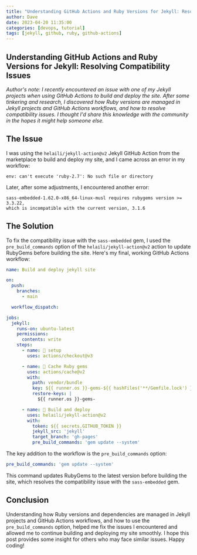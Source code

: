 ```yaml
---
title: "Understanding GitHub Actions and Ruby Versions for Jekyll: Resolving Compatibility Issues"
author: Dave
date: 2023-04-20 11:35:00
categories: [devops, tutorial]
tags: [jekyll, github, ruby, github-actions]
---
```


## Understanding GitHub Actions and Ruby Versions for Jekyll: Resolving Compatibility Issues

*Author's note: I recently encountered an issue with one of my Jekyll projects when using GitHub Actions to build and deploy the site. After some tinkering and research, I discovered how Ruby versions are managed in Jekyll projects and GitHub Actions workflows, and how to resolve compatibility issues. I thought I'd share this knowledge with the community in the hopes it might help someone else.*

## The Issue

I was using the `helaili/jekyll-action@v2` Jekyll GitHub Action from the marketplace to build and deploy my site, and I came across an error in my workflow:

```console
env: can't execute 'ruby-2.7': No such file or directory
```

Later, after some adjustments, I encountered another error:

```console
sass-embedded-1.62.0-x86_64-linux-musl requires rubygems version >= 3.3.22,
which is incompatible with the current version, 3.1.6
```

## The Solution

To fix the compatibility issue with the `sass-embedded` gem, I used the `pre_build_commands` option of the `helaili/jekyll-action@v2` action to update RubyGems before building the site. Here's my final, working GitHub Actions workflow:

```yaml
name: Build and deploy jekyll site

on:
  push:
    branches:
      - main

  workflow_dispatch:

jobs:
  jekyll:
    runs-on: ubuntu-latest
    permissions:
      contents: write
    steps:
      - name: 📂 setup
        uses: actions/checkout@v3

      - name: 🎁 Cache Ruby gems
        uses: actions/cache@v2
        with:
          path: vendor/bundle
          key: ${{ runner.os }}-gems-${{ hashFiles('**/Gemfile.lock') }}
          restore-keys: |
            ${{ runner.os }}-gems-

      - name: 🚀 Build and deploy
        uses: helaili/jekyll-action@v2
        with:
          token: ${{ secrets.GITHUB_TOKEN }}
          jekyll_src: 'jekyll'
          target_branch: 'gh-pages'
          pre_build_commands: 'gem update --system'
```

The key addition to the workflow is the `pre_build_commands` option:

```yaml
pre_build_commands: 'gem update --system'
```

This command updates RubyGems to the latest version before building the site, which resolves the compatibility issue with the `sass-embedded` gem.

## Conclusion

Understanding how Ruby versions and dependencies are managed in Jekyll projects and GitHub Actions workflows, and how to use the `pre_build_commands` option, helped me fix the issues I encountered and allowed me to continue building and deploying my site smoothly. I hope this post provides some insight for others who may face similar issues. Happy coding!
